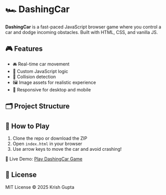 # 🏎️ DashingCar

**DashingCar** is a fast-paced JavaScript browser game where you control a car and dodge incoming obstacles. Built with HTML, CSS, and vanilla JS.

## 🎮 Features

- 🚘 Real-time car movement
- 🧠 Custom JavaScript logic
- 🎯 Collision detection
- 🖼️ Image assets for realistic experience
- 📱 Responsive for desktop and mobile

## 🗂️ Project Structure


## 🚀 How to Play

1. Clone the repo or download the ZIP
2. Open `index.html` in your browser
3. Use arrow keys to move the car and avoid crashing!

🔗 Live Demo: [Play DashingCar Game](zingy-scone-4a006e.netlify.app)

## 📄 License

MIT License © 2025 Krish Gupta

